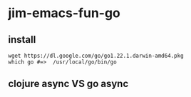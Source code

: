 # jim-emacs-fun-go

## install 

```
wget https://dl.google.com/go/go1.22.1.darwin-amd64.pkg
which go #=>  /usr/local/go/bin/go
```

## clojure async VS go async

```
```


